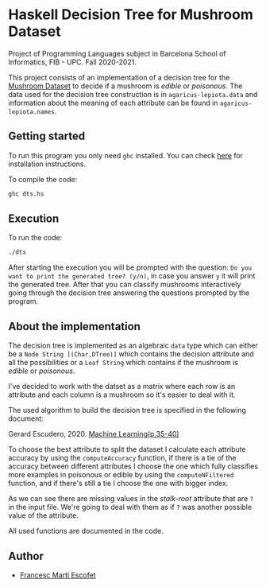 # Haskell Decision Tree for Mushroom Dataset

Project of Programming Languages subject in Barcelona School of Informatics, FIB - UPC.
Fall 2020-2021.

This project consists of an implementation of a decision tree for the [Mushroom Dataset](https://archive.ics.uci.edu/ml/datasets/Mushroom) to decide if a mushroom is *edible* or *poisonous*.
The data used for the decision tree construction is in `agaricus-lepiota.data` and information about the meaning of each attribute can be found in `agaricus-lepiota.names`.

## Getting started
To run this program you only need `ghc` installed. You can check [here](https://www.haskell.org/platform/) for installation instructions.

To compile the code:
```bash
ghc dts.hs
```

## Execution
To run the code:
```bash
./dts
```
After starting the execution you will be prompted with the question: `Do you want to print the generated tree? (y/n)`, in case you answer `y` it will print the generated tree. After that you can classify mushrooms interactively going through the decision tree answering the questions prompted by the program.

## About the implementation
The decision tree is implemented as an algebraic `data` type which can either be a `Node String [(Char,DTree)]` which contains the decision attribute and all the possibilities or a `Leaf String` which contains if the mushroom is *edible* or *poisonous*.

I've decided to work with the datset as a matrix where each row is an attribute and each column is a mushroom so it's easier to deal with it.

The used algorithm to build the decision tree is specified in the following document:

Gerard Escudero, 2020. [Machine Learning(p.35-40)](https://gebakx.github.io/ml/#35)

To choose the best attribute to split the dataset I calculate each attribute accuracy by using the `computeAccuracy` function, if there is a tie of the accuracy between different attributes I choose the one which fully classifies more examples in poisonous or edible by using the `computeNFiltered` function, and if there's still a tie I choose the one with bigger index.

As we can see there are missing values in the *stalk-root* attribute that are `?` in the input file. We're going to deal with them as if `?` was another possible value of the attribute.

All used functions are documented in the code.
## Author
- [Francesc Martí Escofet](https://github.com/fmartiescofet)